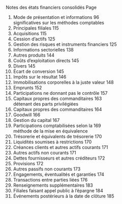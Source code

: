 Notes des états financiers consolidés Page

1. Mode de présentation et informations 96   
significatives sur les méthodes comptables   
2. Principales filiales 115   
3. Acquisitions 115   
4. Cession d’actifs 125   
5. Gestion des risques et instruments financiers 125   
6. Informations sectorielles 138   
7. Autres produits 144   
8. Coûts d’exploitation directs 145   
9. Divers 145   
10. Écart de conversion 145   
11. Impôts sur le résultat 146   
12. Immobilisations corporelles à la juste valeur 148   
13. Emprunts 152   
14. Participations ne donnant pas le contrôle 157   
15. Capitaux propres des commanditaires 163   
détenant des parts privilégiées   
16. Capitaux propres des commanditaires 164   
17. Goodwill 166   
18. Gestion du capital 167   
19. Participations comptabilisées selon la 169   
méthode de la mise en équivalence   
20. Trésorerie et équivalents de trésorerie 170   
21. Liquidités soumises à restrictions 170   
22. Créances clients et autres actifs courants 171   
23. Autres actifs non courants 171   
24. Dettes fournisseurs et autres créditeurs 172   
25. Provisions 172   
26. Autres passifs non courants 173   
27. Engagements, éventualités et garanties 174   
28. Transactions entre parties liées 176   
29. Renseignements supplémentaires 183   
30. Filiales faisant appel public à l’épargne 184   
31. Événements postérieurs à la date de clôture 185